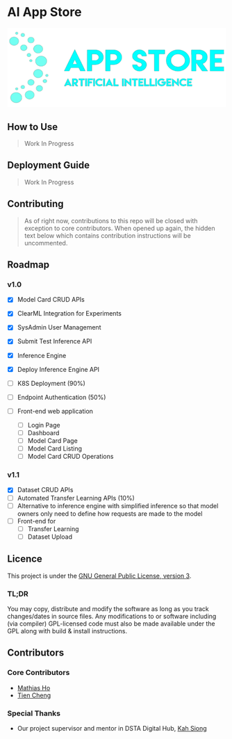 # AI App Store

<!-- TODO: Add summary -->

![AAS Logo](.github/media/logo-dark.png)

## How to Use
> Work In Progress

## Deployment Guide
> Work In Progress
## Contributing
> As of right now, contributions to this repo will be closed with exception to core contributors. When opened up again, the hidden text below which contains contribution instructions will be uncommented.

<!-- Contributions to this repo are welcome, so long as these guidelines as followed:

1. Open an issue first to discuss any changes
2. For each main module (e.g back-end, front-end), there should exist a `CONTRIBUTING.md` file. Do follow the guidelines there as applicable to whatever changes you want to contrbribute
3. For any changes, you'll need to make a pull request first. -->

## Roadmap

### v1.0

- [x] Model Card CRUD APIs
- [x] ClearML Integration for Experiments
- [x] SysAdmin User Management
- [x] Submit Test Inference API
- [x] Inference Engine
- [x] Deploy Inference Engine API
- [ ] K8S Deployment (90%)
- [ ] Endpoint Authentication (50%)

- [ ] Front-end web application
  - [ ] Login Page
  - [ ] Dashboard
  - [ ] Model Card Page
  - [ ] Model Card Listing
  - [ ] Model Card CRUD Operations

### v1.1

- [x] Dataset CRUD APIs
- [ ] Automated Transfer Learning APIs (10%)
- [ ] Alternative to inference engine with simplified inference so that model owners only need to define how requests are made to the model
- [ ] Front-end for
  - [ ] Transfer Learning
  - [ ] Dataset Upload

## Licence

This project is under the [GNU General Public License, version 3](https://www.gnu.org/licenses/gpl-3.0.en.html).

### TL;DR

You may copy, distribute and modify the software as long as you track changes/dates in source files. Any modifications to or software including (via compiler) GPL-licensed code must also be made available under the GPL along with build & install instructions.

## Contributors

### Core Contributors

- [Mathias Ho](https://github.com/OrionSolaris)
- [Tien Cheng](https://github.com/Tien-Cheng)

### Special Thanks

- Our project supervisor and mentor in DSTA Digital Hub, [Kah Siong](https://github.com/jax79sg)
